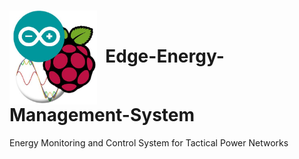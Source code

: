 # <img src="https://github.com/SyedWaliAbbas/Edge-Energy-Management-System/blob/main/EEMS%20logo.JPG" width="140" valign="middle" alt="Scapy" />&nbsp; Edge-Energy-Management-System
Energy Monitoring and Control System for Tactical Power Networks

